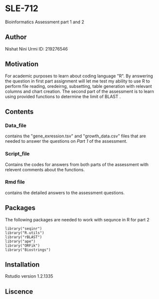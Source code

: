 # SLE-712
Bioinformatics Assessment part 1 and 2 
## Author  
Nishat Nini Urmi
ID: 219276546
## Motivation
For academic purposes to learn about coding language "R". By answering the question in first part assignment will let me test my ability to use R to perform file reading, oredeirng, subsetting, table generation with relevant columns and chart creation. The second part of the assessment is to learn using provided functions to determine the limit of BLAST . 
## Contents
### Data_file 
contains the "gene_exression.tsv" and "growth_data.csv" files that are needed to answer the questions on *Part 1* of the assessment. 
### Script_file 
Contains the codes for answers from both parts of the assessment with relevent comments about the functions. 
### Rmd file 
contains the detailed answers to the assessment questions. 
## Packages
The following packages are needed to work with sequnce in R for part 2 
```{r}
library("seqinr") 
library("R.utils")
library("rBLAST")
library("ape")
library("ORFik")
library("Biostrings")
```
## Installation
Rstudio 
version 1.2.1335 
## Liscence 
 
